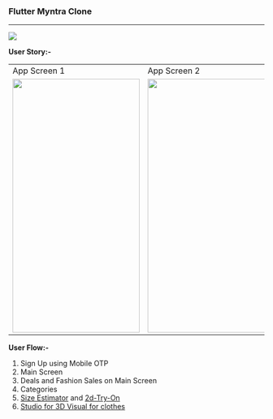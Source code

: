 ### Flutter Myntra Clone

___

<img src = "https://github.com/kshitijsuri90/The-Trial-Buy/blob/main/Machine%20Learning/size-estimator/assets/Big%20Sur%20Icons%20(Community).png?raw=true" />

**User Story:-**

<table style="border-spacing:15px">
  <tr>
    <td>App Screen 1</td>
    <td>App Screen 2</td>
    <td>App Screen 3</td>
    <td>App Screen 4</td>
  </tr>
  <tr>
    <td><img src = "https://github.com/kshitijsuri90/The-Trial-Buy/blob/main/Machine%20Learning/size-estimator/assets/5.jpeg?raw=true" width = "250" height = "500" /></td>
    <td><img src = "https://github.com/kshitijsuri90/The-Trial-Buy/blob/main/Machine%20Learning/size-estimator/assets/6.jpeg?raw=true" width = "250" height = "500" /></td>
    <td><img src = "https://github.com/kshitijsuri90/The-Trial-Buy/blob/main/Machine%20Learning/size-estimator/assets/7.jpeg?raw=true" width = "250" height = "500" /></td>
    <td><img src = "https://github.com/kshitijsuri90/The-Trial-Buy/blob/main/Machine%20Learning/size-estimator/assets/8.jpeg?raw=true" width = "250" height = "500" /></td>
  </tr>
 </table>

**User Flow:-**

1. Sign Up using Mobile OTP
2. Main Screen
3. Deals and Fashion Sales on Main Screen
4. Categories 
5. [Size Estimator](https://github.com/kshitijsuri90/The-Trial-Buy/tree/main/Machine%20Learning/size-estimator) and [2d-Try-On](https://github.com/kshitijsuri90/The-Trial-Buy/tree/main/Machine%20Learning/2d_trial)
6. [Studio for 3D Visual for clothes](https://github.com/kshitijsuri90/The-Trial-Buy/tree/main/Unity)


